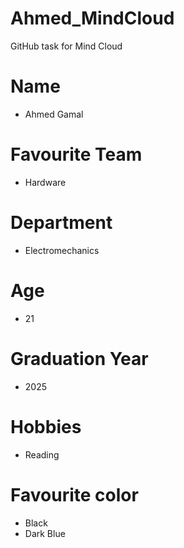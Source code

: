 # Ahmed_MindCloud
GitHub task for Mind Cloud
# Name
- Ahmed Gamal
# Favourite Team 
- Hardware
# Department
- Electromechanics
# Age
- 21
# Graduation Year
- 2025
# Hobbies
- Reading
# Favourite color
- Black
- Dark Blue
